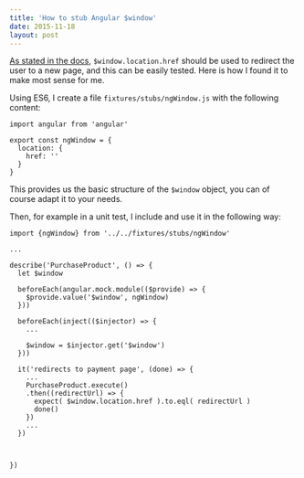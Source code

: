 ```yaml
---
title: 'How to stub Angular $window'
date: 2015-11-18
layout: post
---
```


[As stated in the docs](https://docs.angularjs.org/guide/$location), `$window.location.href` should be used to redirect the user to a new page, and this can be easily tested. Here is how I found it to make most sense for me.

Using ES6, I create a file `fixtures/stubs/ngWindow.js` with the following content:

```
import angular from 'angular'

export const ngWindow = {
  location: {
    href: ''
  }
}
```

This provides us the basic structure of the `$window` object, you can of course adapt it to your needs.

Then, for example in a unit test, I include and use it in the following way:

```
import {ngWindow} from '../../fixtures/stubs/ngWindow'

...

describe('PurchaseProduct', () => {
  let $window

  beforeEach(angular.mock.module(($provide) => {
    $provide.value('$window', ngWindow)
  }))

  beforeEach(inject(($injector) => {
    ...

    $window = $injector.get('$window')
  }))

  it('redirects to payment page', (done) => {
    ...
    PurchaseProduct.execute()
    .then((redirectUrl) => {
      expect( $window.location.href ).to.eql( redirectUrl )
      done()
    })
    ...
  })


  
})
```
